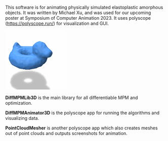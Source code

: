 This software is for animating physically simulated elastoplastic amorphous objects. It was written by Michael Xu, and was used for our upcoming poster at Symposium of Computer Animation 2023. It uses polyscope (https://polyscope.run/) for visualization and GUI.

![gif](bob-to-spot.gif)

**DiffMPMLib3D** is the main library for all differentiable MPM and optimization.

**DiffMPMAnimator3D** is the polyscope app for running the algorithms and visualizing data.

**PointCloudMesher** is another polyscope app which also creates meshes out of point clouds and outputs screenshots for animation.